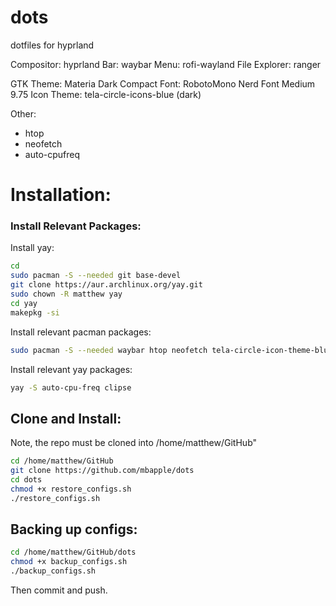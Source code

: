 # dots
dotfiles for hyprland

Compositor: hyprland
Bar: waybar
Menu: rofi-wayland
File Explorer: ranger


GTK Theme: Materia Dark Compact
Font: RobotoMono Nerd Font Medium 9.75
Icon Theme: tela-circle-icons-blue (dark)

Other:
- htop
- neofetch
- auto-cpufreq

# Installation:
### Install Relevant Packages:
Install yay:
```bash
cd
sudo pacman -S --needed git base-devel
git clone https://aur.archlinux.org/yay.git
sudo chown -R matthew yay
cd yay
makepkg -si
```
Install relevant pacman packages:
```bash
sudo pacman -S --needed waybar htop neofetch tela-circle-icon-theme-blue ttf-roboto-mono-nerd rofi-wayland materia-gtk-theme grim slurp
```
Install relevant yay packages:
```bash
yay -S auto-cpu-freq clipse
```
## Clone and Install:
Note, the repo must be cloned into /home/matthew/GitHub"
```bash
cd /home/matthew/GitHub
git clone https://github.com/mbapple/dots
cd dots
chmod +x restore_configs.sh
./restore_configs.sh
```

## Backing up configs:
```bash
cd /home/matthew/GitHub/dots
chmod +x backup_configs.sh
./backup_configs.sh
```
Then commit and push.
